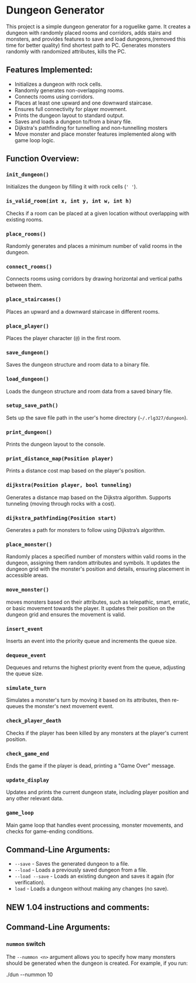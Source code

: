 # Dungeon Generator

This project is a simple dungeon generator for a roguelike game. It creates a dungeon with randomly placed rooms and corridors, adds stairs and monsters, and provides features to save and load dungeons,(removed this time for better quality) find shortest path to PC. Generates monsters randomly with randomized attributes, kills the PC.

## Features Implemented:

- Initializes a dungeon with rock cells.
- Randomly generates non-overlapping rooms.
- Connects rooms using corridors.
- Places at least one upward and one downward staircase.
- Ensures full connectivity for player movement.
- Prints the dungeon layout to standard output.
- Saves and loads a dungeon to/from a binary file.
- Dijkstra's pathfinding for tunnelling and non-tunnelling mosters
- Move monster and place monster features implemented along with game loop logic.

 

## Function Overview:

### `init_dungeon()`
Initializes the dungeon by filling it with rock cells (`' '`).

### `is_valid_room(int x, int y, int w, int h)`
Checks if a room can be placed at a given location without overlapping with existing rooms.

### `place_rooms()`
Randomly generates and places a minimum number of valid rooms in the dungeon.

### `connect_rooms()`
Connects rooms using corridors by drawing horizontal and vertical paths between them.

### `place_staircases()`
Places an upward and a downward staircase in different rooms.

### `place_player()`
Places the player character (`@`) in the first room.

### `save_dungeon()`
Saves the dungeon structure and room data to a binary file.

### `load_dungeon()`
Loads the dungeon structure and room data from a saved binary file.

### `setup_save_path()`
Sets up the save file path in the user's home directory (`~/.rlg327/dungeon`).

### `print_dungeon()`
Prints the dungeon layout to the console.


### `print_distance_map(Position player)`
Prints a distance cost map based on the player's position.

### `dijkstra(Position player, bool tunneling)`
Generates a distance map based on the Dijkstra algorithm. Supports tunneling (moving through rocks with a cost).

### `dijkstra_pathfinding(Position start)`
Generates a path for monsters to follow using Dijkstra’s algorithm.

### `place_monster()`
Randomly places a specified number of monsters within valid rooms in the dungeon, assigning them random attributes and symbols. It updates the dungeon grid with the monster's position and details, ensuring placement in accessible areas.

### `move_monster()`
moves monsters based on their attributes, such as telepathic, smart, erratic, or basic movement towards the player. It updates their position on the dungeon grid and ensures the movement is valid.

### `insert_event`  
Inserts an event into the priority queue and increments the queue size.

### `dequeue_event`  
Dequeues and returns the highest priority event from the queue, adjusting the queue size.

### `simulate_turn`  
Simulates a monster's turn by moving it based on its attributes, then re-queues the monster's next movement event.

### `check_player_death`  
Checks if the player has been killed by any monsters at the player's current position.

### `check_game_end`  
Ends the game if the player is dead, printing a "Game Over" message.

### `update_display`  
Updates and prints the current dungeon state, including player position and any other relevant data.

### `game_loop`  
Main game loop that handles event processing, monster movements, and checks for game-ending conditions.


## Command-Line Arguments:

- `--save` - Saves the generated dungeon to a file.
- `--load` - Loads a previously saved dungeon from a file.
- `--load --save` - Loads an existing dungeon and saves it again (for verification).
- `load` - Loads a dungeon without making any changes (no save).

## NEW 1.04 instructions and comments:

## Command-Line Arguments:
### `nummon` switch

The `--nummon <n>` argument allows you to specify how many monsters should be generated when the dungeon is created. For example, if you run:


./dun --nummon 10

